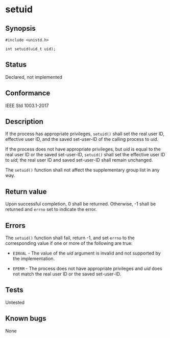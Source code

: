 # setuid

## Synopsis

`#include <unistd.h>`

`int setuid(uid_t uid);`

## Status

Declared, not implemented

## Conformance

IEEE Std 1003.1-2017

## Description

If the process has appropriate privileges, `setuid()` shall set the real user ID, effective user ID, and the saved
set-user-ID of the calling process to _uid_.

If the process does not have appropriate privileges, but _uid_ is equal to the real user ID or the saved set-user-ID,
`setuid()` shall set the effective user ID to _uid_; the real user ID and saved set-user-ID shall remain unchanged.

The `setuid()` function shall not affect the supplementary group list in any way.

## Return value

Upon successful completion, 0 shall be returned. Otherwise, -1 shall be returned and `errno` set to indicate the error.

## Errors

The `setuid()` function shall fail, return -1, and set `errno` to the corresponding value if one or more of the
following are true:

* `EINVAL` - The value of the _uid_ argument is invalid and not supported by the implementation.

* `EPERM` - The process does not have appropriate privileges and _uid_ does not match the real user ID or the saved
set-user-ID.

## Tests

Untested

## Known bugs

None
